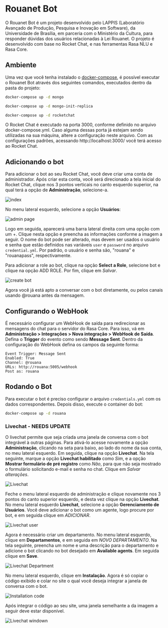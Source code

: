 # Rouanet Bot

O Rouanet Bot é um projeto desenvolvido pelo LAPPIS (Laboratório Avançado de Produção, Pesquisa e Inovação em Software), da Universidade
de Brasília, em parceria com o Ministério da Cultura, para responder dúvidas dos usuários relacionadas à Lei Rouanet.
O projeto é desenvolvido com base no Rocket Chat, e nas ferramentas Rasa NLU e Rasa Core.

## Ambiente

Uma vez que você tenha instalado o [docker-compose](https://docs.docker.com/compose/install/), é possível executar o Rouanet Bot através dos seguintes comandos,
executados dentro da pasta do projeto:

```sh
docker-compose up -d mongo
```
```sh
docker-compose up -d mongo-init-replica
```
```sh
docker-compose up -d rocketchat
```

O Rocket Chat é executado na porta 3000, conforme definido no arquivo docker-compose.yml. Caso alguma dessas porta já estejam sendo utilizadas na sua máquina, altere a configuração neste arquivo.
Com as configurações padrões, acessando http://localhost:3000/ você terá acesso ao Rocket Chat.

## Adicionando o bot

Para adicionar o bot ao seu Rocket Chat, você deve criar uma conta de administrador. Após criar esta conta, você será direcionado a tela inicial do Rocket Chat, clique nos 3 pontos verticais no canto esquerdo superior, na qual terá a opção de **Administração**, selecione-a.

![index](./docs/images/index.png)

No menu lateral esquerdo, selecione a opção **Usuários**:

![admin page](./docs/images/user.png)

Logo em seguida, aparecerá uma barra lateral direita com uma opção com um +. Clique nesta opção e preencha as informações conforme a imagem a seguir. O nome do bot pode ser alterado, mas devem ser usados o usuário e senha que estão definidos nas variáveis `user` e `password` no arquivo `credential.yml`. Por padrão, o usuário e senha são, "rouana" e "rouanapass", respectivamente.

Para adicionar a role ao bot, clique na opção **Select a Role**, selecione bot e clique na opção ADD ROLE. Por fim, clique em *Salvar*.

![create bot](./docs/images/create_bot.png)

Agora você já está apto a conversar com o bot diretamente, ou pelos canais usando @rouana antes da mensagem.

## Configurando o WebHook

É necessário configurar um WebHook de saída para redirecionar as mensagens do
chat para o servidor do Rasa Core. Para isso, vá em **Administração > Integrações > Nova integração > WebHook de Saída**.
Defina o **Trigger** do evento como sendo **Message Sent**.
Dentro da configuração do WebHook defina os campos da seguinte forma:

```
Event Trigger: Message Sent
Enabled: True
Channel: @rouana
URLs: http://rouana:5005/webhook
Post as: rouana
```

## Rodando o Bot

Para executar o bot é preciso configurar o arquivo `credentials.yml` com os dados correspondentes.
Depois disso, execute o container do bot:
```sh
docker-compose up -d rouana
```

### Livechat -  NEEDS UPDATE

O livechat permite que seja criada uma janela de conversa com o bot integrável à outras páginas. Para ativá-lo acesse novamente a opção 
**Administração**, clicando na seta para baixo, ao lado do nome da sua conta, no meu lateral esquerdo. Em seguida, clique na opção **Livechat**. Na tela seguinte, marque a opção **Livechat habilitado** como *Sim*, e a opção **Mostrar formulário de pré registro** como *Não*, para que não seja mostrado o formulário solicitando e-mail e senha no chat. Clique em *Salvar alterações*.

![Livechat](./docs/images/livechat.png)

Feche o menu lateral esquerdo de administração e clique novamente nos 3 pontos do canto superior esquerdo, e desta vez clique na opção **Livechat**. No menu lateral esquerdo **Livechat**, selecione a opção **Gerenciamento de Usuários**. Você deve adicionar o bot como um agente, logo procure por bot, e em seguida clique em *ADICIONAR*.

![Livechat user](./docs/images/livechat_user.png)

Agora é necessário criar um departamento. No menu lateral esquerdo, clique em **Departamentos**, e em seguida em *NOVO DEPARTAMENTO*. Na tela seguinte, preencha um nome e uma descrição para o departamento e adicione o bot clicando no bot desejado em **Available agents**. Em seguida clique em **Save**.

![Livechat Department](./docs/images/livechat_departamento.png)

No menu lateral esquerdo, clique em **Instalação**. Agora é só copiar o código exibido e colar no site o qual você deseja integrar a janela de conversa com o bot.

![Installation code](./docs/images/install.png)

Após integrar o código ao seu site, uma janela semelhante a da imagem a seguir deve estar disponível.

![Livechat windown](./docs/images/livechat_windown.png)

